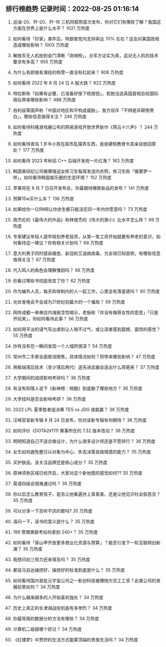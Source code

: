 
## 排行榜趋势 记录时间：2022-08-25 01:16:14
  
  1. 运油-20、歼-20、歼-16 三机同框照首次发布，你对它们有哪些了解？我国这方面在世界上是什么水平？ 1021 万热度
    
  2. 如何看待「抄家」事件后，特朗普党内支持率达 70% 左右？这会对美国政局造成哪些影响？ 1003 万热度
    
  3. 解放军无人机拍到金门清晰「岗哨照」，台军方证实为真，这对无人机的技术要求有多高？ 955 万热度
    
  4. 为什么有颜值有演技的杨雪一直没有红起来？ 908 万热度
    
  5. 如何看待 2022 年 8 月 24 日 A 股大跌？ 622 万热度
    
  6. 特拉斯称「如果有必要，已准备好按下核按钮」，若她当选英国首相会给国际政坛带来哪些影响？ 488 万热度
    
  7. 伯利兹等国声称「中国对地区和平构成威胁」，我方驳斥「不辨是非颠倒黑白」，哪些信息值得关注？ 246 万热度
    
  8. 如何看待科隆游戏展公布的网易游戏开放世界新作《燕云十六声》？ 244 万热度
    
  9. 如何看待青岛 1 岁半小孩在超市乱摆弄东西，爸爸硬核教育令其亲自放回原处？ 177 万热度
    
  10. 如何看待 2023 年秋招 C++ 后端开发岗一片红海？ 163 万热度
    
  11. 韩国某经纪公司被爆强迫女练习生每周发送内衣照，练习生称「像噩梦一样」，如何看待韩国娱乐圈的生态环境？ 152 万热度
    
  12. 苹果将在 9 月 7 日召开发布会，你最期待哪款新品的发布？ 141 万热度
    
  13. 预算15w买什么车？ 136 万热度
    
  14. 如果给你一亿RMB让你余生都只能活在同一年内你愿意吗？ 73 万热度
    
  15. 周杰伦的《最伟大的作品》和林俊杰的《伟大的渺小》比水平怎么样？ 69 万热度
    
  16. 专家建议年轻人提早规划养老投资，从第一笔工资开始就要有养老的意识，如何看待这一建议？你有相关计划吗？ 68 万热度
    
  17. 意大利男子同时感染猴痘、新冠和艾滋病病毒，为全球已知首例，有哪些信息值得关注？ 67 万热度
    
  18. 代入鸣人的角色会理解雏田吗？ 66 万热度
    
  19. 你看过哪些书彻底改变了你？ 62 万热度
    
  20. 作为编外人员，每天和体制内的人一起工作，心里会有落差感吗？ 60 万热度
    
  21. 光伏发电会不会成为21世纪初最大的一个骗局？ 59 万热度
    
  22. 网传成都一串串店内海报含性暗示，老板称「并没有侮辱女性的意思」「只是开玩笑」，你如何看待此事？ 56 万热度
    
  23. 如何用平淡的语气写出虐到让人喘不过气，或让读者感到震撼、震惊的感觉？ 55 万热度
    
  24. 你有没有在一瞬间发现一个人城府很深？ 54 万热度
    
  25. 常州市二手房全面取消限售，具体情况如何？将带来哪些影响？ 47 万热度
    
  26. 用极端落后技术（至少落后两代）造先进武器会造出什么奇葩来？ 37 万热度
    
  27. 大学期间的成绩影响考研吗？ 36 万热度
    
  28. 有没有知情人说下《新神榜：杨戬》到底删了哪些地方？ 36 万热度
    
  29. 大学挂科是否会影响考研？ 36 万热度
    
  30. 2022 LPL 夏季胜者组决赛 TES vs JDG 谁能赢？ 36 万热度
    
  31. 汪峰官宣新专辑 8 月 24 日发布，你对该新专辑有何期待？ 36 万热度
    
  32. 如何评价《DOTA2》TI11 赛事所在的 7.32 版本改动？ 36 万热度
    
  33. 明明知道自己不适合做设计，为什么很多设计师还是不愿转行？ 36 万热度
    
  34. 女生如何避免整日以对象为中心、失去决策自我情感的能力？ 35 万热度
    
  35. 买护肤品，该关注品牌还是核心成分？ 35 万热度
    
  36. 原神须弥区域已经开启，大家对这个新地图的感觉如何?? 35 万热度
    
  37. 英语四级会很难通过吗？ 35 万热度
    
  38. 你以后怎么教育孩子，是去让他看遍世上真善美，还是让他见识社会假恶丑？ 35 万热度
    
  39. 可以分享一下百听不厌的歌吗? 35 万热度
    
  40. 请问一下，读书的意义是什么？ 35 万热度
    
  41. 199 管理类联考如何拿到 240+？ 35 万热度
    
  42. 如何看待「穿山甲开放更多商业化资源与预算」？能否引发下一轮互联网创新潮？ 35 万热度
    
  43. 我想问初三努力还来得及吗？ 35 万热度
    
  44. 都说马自达操控好，操控好的标准到底是什么？ 35 万热度
    
  45. 如何看待国内首批元宇宙公司之一影创科技被爆拖欠员工工资？此类公司的发展前景如何？ 34 万热度
    
  46. 为什么越来越多的人开始喜欢独处？ 34 万热度
    
  47. 历史上真正的长津湖战役到底有多惨烈？ 34 万热度
    
  48. 你最常用的数据分析方法有哪些？ 34 万热度
    
  49. 计算机二级报哪个好过？ 34 万热度
    
  50. 《红楼梦》中贾府的生活方式能算顶端的贵族生活吗？ 34 万热度
    